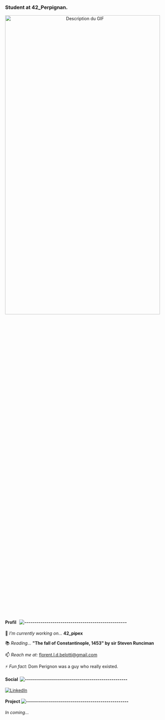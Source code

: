 ### Student at 42_Perpignan.

<p align="center">
  <img src="https://github.com/FlorentBelotti/FlorentBelotti/blob/main/Assets/banner.gif" alt="Description du GIF" width="100%" height="50%">
</p>

#### Profil &nbsp;&nbsp;![---------------------------------------------------](https://raw.githubusercontent.com/andreasbm/readme/master/assets/lines/rainbow.png)&nbsp;&nbsp;

🔭 _I’m currently working on..._ **42_pipex**

📚 _Reading..._ **"The fall of Constantinople, 1453" by sir Steven Runciman**

📫 _Reach me at:_ florent.l.d.belotti@gmail.com

⚡ _Fun fact:_ Dom Perignon was a guy who really existed.

#### Social &nbsp;![---------------------------------------------------](https://raw.githubusercontent.com/andreasbm/readme/master/assets/lines/rainbow.png)&nbsp;&nbsp;

[![LinkedIn](https://img.shields.io/badge/LinkedIn-%230077B5.svg?logo=linkedin&logoColor=white)](https://www.linkedin.com/in/florent-belotti-8ab0a8304/) 

#### Project ![---------------------------------------------------](https://raw.githubusercontent.com/andreasbm/readme/master/assets/lines/rainbow.png)&nbsp;

_In coming..._

<!--
**FlorentBelotti/FlorentBelotti** is a ✨ _special_ ✨ repository because its `README.md` (this file) appears on your GitHub profile.

Here are some ideas to get you started:

- 🔭 I’m currently working on ...
- 🌱 I’m currently learning ...
- 👯 I’m looking to collaborate on ...
- 🤔 I’m looking for help with ...
- 💬 Ask me about ...
- 📫 How to reach me: ...
- 😄 Pronouns: ...
- ⚡ Fun fact: ...
-->

